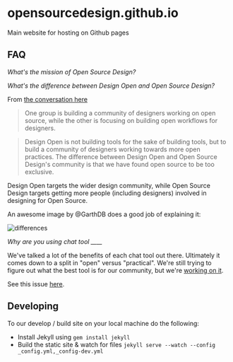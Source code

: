 # opensourcedesign.github.io
Main website for hosting on Github pages

## FAQ

*What's the mission of Open Source Design?*

*What's the difference between Design Open and Open Source Design?*

From [the conversation here](https://github.com/opensourcedesign/resources/issues/14)

> One group is building a community of designers working on open source, while the other is focusing on building open workflows for designers.

> Design Open is not building tools for the sake of building tools, but to build a community of designers working towards more open practices. The difference between Design Open and Open Source Design's community is that we have found open source to be too exclusive.

Design Open targets the wider design community, while Open Source Design targets getting more people (including designers) involved in designing for Open Source.

An awesome image by @GarthDB does a good job of explaining it:

![differences](https://cloud.githubusercontent.com/assets/125516/6967497/ec18c04a-d91c-11e4-9632-4c559b178446.png)

*Why are you using chat tool ____*

We've talked a lot of the benefits of each chat tool out there. Ultimately it comes down to a split in "open" versus "practical". We're still trying to figure out what the best tool is for our community, but we're [working on it](https://github.com/opensourcedesign/chat/issues/1).

See this issue [here](https://github.com/DesignOpen/designopen.github.io/issues/195).

## Developing

To our develop / build site on your local machine do the following:

- Install Jekyll using `gem install jekyll`
- Build the static site & watch for files `jekyll serve --watch --config _config.yml,_config-dev.yml`

